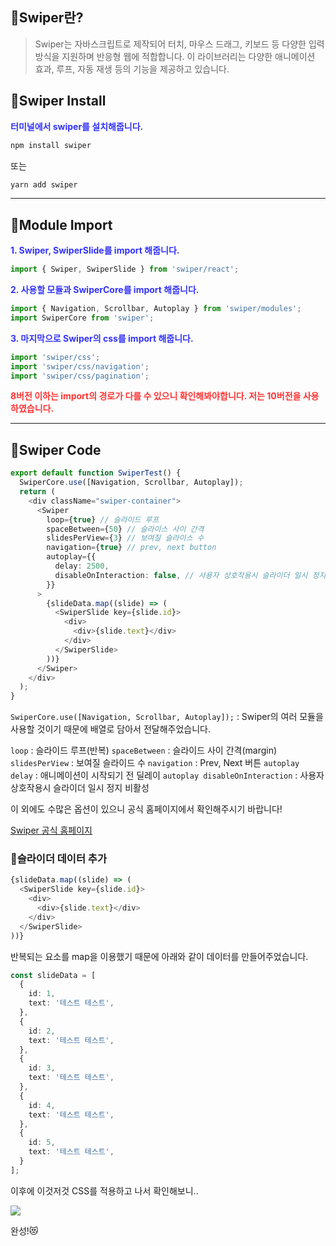 ## 🦮Swiper란?

> Swiper는 자바스크립트로 제작되어 터치, 마우스 드래그, 키보드 등 다양한 입력 방식을 지원하며 반응형 웹에 적합합니다. 이 라이브러리는 다양한 애니메이션 효과, 루프, 자동 재생 등의 기능을 제공하고 있습니다.

## 🦮Swiper Install

<span style='color: #3333ff;'>**터미널에서 swiper를 설치해줍니다.**</span>

```bash
npm install swiper
```

또는

```bash
yarn add swiper
```

***

## 🦮Module Import

<span style='color: #3333ff;'>**1. Swiper, SwiperSlide를 import 해줍니다.**</span>

```javascript
import { Swiper, SwiperSlide } from 'swiper/react';
```

<span style='color: #3333ff;'>**2. 사용할 모듈과 SwiperCore를 import 해줍니다.**</span>

```javascript
import { Navigation, Scrollbar, Autoplay } from 'swiper/modules';
import SwiperCore from 'swiper';
```

<span style='color: #3333ff'>**3. 마지막으로 Swiper의 css를 import 해줍니다.**</span>

```javascript
import 'swiper/css';
import 'swiper/css/navigation';
import 'swiper/css/pagination';
```

<span style='color: #ff3333;'>**8버전 이하는 import의 경로가 다를 수 있으니 확인해봐야합니다. 저는 10버전을 사용하였습니다.**</span>

***

## 🦮Swiper Code

```typescript
export default function SwiperTest() {
  SwiperCore.use([Navigation, Scrollbar, Autoplay]);
  return (
    <div className="swiper-container">
      <Swiper
        loop={true} // 슬라이드 루프
        spaceBetween={50} // 슬라이스 사이 간격
        slidesPerView={3} // 보여질 슬라이스 수
        navigation={true} // prev, next button
        autoplay={{
          delay: 2500,
          disableOnInteraction: false, // 사용자 상호작용시 슬라이더 일시 정지 비활성
        }}
      >
        {slideData.map((slide) => (
          <SwiperSlide key={slide.id}>          
            <div>
              <div>{slide.text}</div>
            </div>
          </SwiperSlide>
        ))}
      </Swiper>
    </div>
  );
}
```

`SwiperCore.use([Navigation, Scrollbar, Autoplay]);` : Swiper의 여러 모듈을 사용할 것이기 때문에 배열로 담아서 전달해주었습니다.

`loop` : 슬라이드 루프(반복)
`spaceBetween` : 슬라이드 사이 간격(margin)
`slidesPerView` : 보여질 슬라이드 수
`navigation` : Prev, Next 버튼
`autoplay delay` : 애니메이션이 시작되기 전 딜레이
`autoplay disableOnInteraction` : 사용자 상호작용시 슬라이더 일시 정지 비활성

이 외에도 수많은 옵션이 있으니 공식 홈페이지에서 확인해주시기 바랍니다!

[Swiper 공식 홈페이지](https://swiperjs.com/)

### 🦄슬라이더 데이터 추가

```javascript
{slideData.map((slide) => (
  <SwiperSlide key={slide.id}>          
    <div>
      <div>{slide.text}</div>
    </div>
  </SwiperSlide>
))}
```

반복되는 요소를 map을 이용했기 때문에 아래와 같이 데이터를 만들어주었습니다.

```typescript
const slideData = [
  {
    id: 1,
    text: '테스트 테스트',
  },
  {
    id: 2,
    text: '테스트 테스트',
  },
  {
    id: 3,
    text: '테스트 테스트',
  },
  {
    id: 4,
    text: '테스트 테스트',
  },
  {
    id: 5,
    text: '테스트 테스트',
  }
];
```

이후에 이것저것 CSS를 적용하고 나서 확인해보니..

<img src="/images/front_study/6/image1.webp"/>

완성!😻